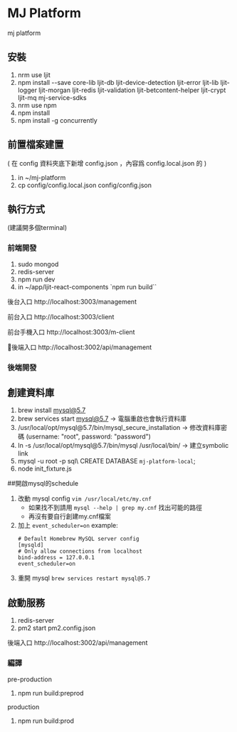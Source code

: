 # MJ Platform

mj platform

## 安裝

1. nrm use ljit
2. npm install --save core-lib ljit-db ljit-device-detection ljit-error ljit-lib ljit-logger ljit-morgan ljit-redis ljit-validation ljit-betcontent-helper ljit-crypt ljit-mq mj-service-sdks
3. nrm use npm
4. npm install
5. npm install -g concurrently

## 前置檔案建置

( 在 config 資料夾底下新增 config.json ，內容爲 config.local.json 的 )

1. in ~/mj-platform
2. cp config/config.local.json config/config.json


## 執行方式

(建議開多個terminal)

### 前端開發

1. sudo mongod
2. redis-server
3. npm run dev
4. in ~/app/ljit-react-components `npm run build``

後台入口 http://localhost:3003/management

前台入口 http://localhost:3003/client

前台手機入口 http://localhost:3003/m-client

後端入口 http://localhost:3002/api/management

### 後端開發

## 創建資料庫
1. brew install mysql@5.7
2. brew services start mysql@5.7 -> 電腦重啟也會執行資料庫
3. /usr/local/opt/mysql\@5.7/bin/mysql_secure_installation -> 修改資料庫密碼 (username: "root", password: "password")
4. ln -s /usr/local/opt/mysql\@5.7/bin/mysql /usr/local/bin/ -> 建立symbolic link
5. mysql -u root -p
	sql\ CREATE DATABASE `mj-platform-local`;
7. node init_fixture.js

##開啟mysql的schedule
1. 改動 mysql config
	`vim /usr/local/etc/my.cnf`
	* 如果找不到請用 `mysql --help | grep my.cnf` 找出可能的路徑
	* 再沒有要自行創建my.cnf檔案
2. 加上 `event_scheduler=on`
	example:
	```shell
	# Default Homebrew MySQL server config
	[mysqld]
	# Only allow connections from localhost
	bind-address = 127.0.0.1
	event_scheduler=on
	```
3. 重開 mysql
	`brew services restart mysql@5.7`

## 啟動服務
1. redis-server
2. pm2 start pm2.config.json

後端入口 http://localhost:3002/api/management

### 編譯

pre-production
1. npm run build:preprod

production
1. npm run build:prod
